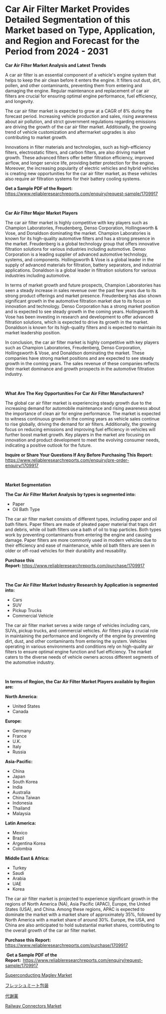 <p><h1>Car Air Filter Market Provides Detailed Segmentation of this Market based on Type, Application, and Region and Forecast for the Period from 2024 - 2031</h1></p><p><strong>Car Air Filter Market Analysis and Latest Trends</strong></p>
<p><p>A car air filter is an essential component of a vehicle's engine system that helps to keep the air clean before it enters the engine. It filters out dust, dirt, pollen, and other contaminants, preventing them from entering and damaging the engine. Regular maintenance and replacement of car air filters are crucial for ensuring optimal engine performance, fuel efficiency, and longevity.</p><p>The car air filter market is expected to grow at a CAGR of 8% during the forecast period. Increasing vehicle production and sales, rising awareness about air pollution, and strict government regulations regarding emissions are driving the growth of the car air filter market. Additionally, the growing trend of vehicle customization and aftermarket upgrades is also contributing to market growth.</p><p>Innovations in filter materials and technologies, such as high-efficiency filters, electrostatic filters, and carbon filters, are also driving market growth. These advanced filters offer better filtration efficiency, improved airflow, and longer service life, providing better protection for the engine. Moreover, the increasing popularity of electric vehicles and hybrid vehicles is creating new opportunities for the car air filter market, as these vehicles also require air filtration systems for their battery cooling systems.</p></p>
<p><strong>Get a Sample PDF of the Report:&nbsp;</strong> <a href="https://www.reliableresearchreports.com/enquiry/request-sample/1709917">https://www.reliableresearchreports.com/enquiry/request-sample/1709917</a></p>
<p>&nbsp;</p>
<p><strong>Car Air Filter Major Market Players</strong></p>
<p><p>The car air filter market is highly competitive with key players such as Champion Laboratories, Freudenberg, Denso Corporation, Hollingsworth & Vose, and Donaldson dominating the market. Champion Laboratories is known for its high-quality automotive filters and has a strong presence in the market. Freudenberg is a global technology group that offers innovative filtration solutions for various industries including automotive. Denso Corporation is a leading supplier of advanced automotive technology, systems, and components. Hollingsworth & Vose is a global leader in the supply of advanced materials for filtration, battery separators, and industrial applications. Donaldson is a global leader in filtration solutions for various industries including automotive.</p><p>In terms of market growth and future prospects, Champion Laboratories has seen a steady increase in sales revenue over the past few years due to its strong product offerings and market presence. Freudenberg has also shown significant growth in the automotive filtration market due to its focus on innovation and technology. Denso Corporation has a strong market position and is expected to see steady growth in the coming years. Hollingsworth & Vose has been investing in research and development to offer advanced filtration solutions, which is expected to drive its growth in the market. Donaldson is known for its high-quality filters and is expected to maintain its market leadership position.</p><p>In conclusion, the car air filter market is highly competitive with key players such as Champion Laboratories, Freudenberg, Denso Corporation, Hollingsworth & Vose, and Donaldson dominating the market. These companies have strong market positions and are expected to see steady growth in the coming years. The sales revenue of these companies reflects their market dominance and growth prospects in the automotive filtration industry.</p></p>
<p>&nbsp;</p>
<p><strong>What Are The Key Opportunities For Car Air Filter Manufacturers?</strong></p>
<p><p>The global car air filter market is experiencing steady growth due to the increasing demand for automobile maintenance and rising awareness about the importance of clean air for engine performance. The market is expected to witness continuous growth in the coming years as vehicle sales continue to rise globally, driving the demand for air filters. Additionally, the growing focus on reducing emissions and improving fuel efficiency in vehicles will further boost market growth. Key players in the market are focusing on innovation and product development to meet the evolving consumer needs, indicating a positive outlook for the future.</p></p>
<p><strong>Inquire or Share Your Questions If Any Before Purchasing This Report:</strong> <a href="https://www.reliableresearchreports.com/enquiry/pre-order-enquiry/1709917">https://www.reliableresearchreports.com/enquiry/pre-order-enquiry/1709917</a></p>
<p>&nbsp;</p>
<p><strong>Market Segmentation</strong></p>
<p><strong>The Car Air Filter Market Analysis by types is segmented into:</strong></p>
<p><ul><li>Paper</li><li>Oil Bath Type</li></ul></p>
<p><p>The car air filter market consists of different types, including paper and oil bath filters. Paper filters are made of pleated paper material that traps dirt and debris, while oil bath filters use a bath of oil to trap particles. Both types work by preventing contaminants from entering the engine and causing damage. Paper filters are more commonly used in modern vehicles due to their efficiency and ease of maintenance, while oil bath filters are seen in older or off-road vehicles for their durability and reusability.</p></p>
<p><strong>Purchase this Report:&nbsp;</strong><a href="https://www.reliableresearchreports.com/purchase/1709917">https://www.reliableresearchreports.com/purchase/1709917</a></p>
<p>&nbsp;</p>
<p><strong>The Car Air Filter Market Industry Research by Application is segmented into:</strong></p>
<p><ul><li>Cars</li><li>SUV</li><li>Pickup Trucks</li><li>Commercial Vehicle</li></ul></p>
<p><p>The car air filter market serves a wide range of vehicles including cars, SUVs, pickup trucks, and commercial vehicles. Air filters play a crucial role in maintaining the performance and longevity of the engine by preventing dirt, dust, and other contaminants from entering the system. Vehicles operating in various environments and conditions rely on high-quality air filters to ensure optimal engine function and fuel efficiency. The market caters to the diverse needs of vehicle owners across different segments of the automotive industry.</p></p>
<p>&nbsp;</p>
<p><strong>In terms of Region, the Car Air Filter Market Players available by Region are:</strong></p>
<p>
    <p> <strong> North America: </strong>
        <ul>
            <li>United States</li>
            <li>Canada</li>
        </ul>
        </p> 
    <p> <strong> Europe: </strong>
        <ul>
            <li>Germany</li>
            <li>France</li>
            <li>U.K.</li>
            <li>Italy</li>
            <li>Russia</li>
        </ul>
        </p> 
    <p> <strong> Asia-Pacific: </strong>
        <ul>
            <li>China</li>
            <li>Japan</li>
            <li>South Korea</li>
            <li>India</li>
            <li>Australia</li>
            <li>China Taiwan</li>
            <li>Indonesia</li>
            <li>Thailand</li>
            <li>Malaysia</li>
        </ul>
        </p> 
    <p> <strong> Latin America: </strong>
        <ul>
            <li>Mexico</li>
            <li>Brazil</li>
            <li>Argentina Korea</li>
            <li>Colombia</li>
        </ul>
        </p> 
    <p> <strong> Middle East & Africa: </strong>
        <ul>
            <li>Turkey</li>
            <li>Saudi</li>
            <li>Arabia</li>
            <li>UAE</li>
            <li>Korea</li>
        </ul>
    </p>
    </p>
<p><p>The car air filter market is projected to experience significant growth in the regions of North America (NA), Asia Pacific (APAC), Europe, the United States (USA), and China. Among these regions, APAC is expected to dominate the market with a market share of approximately 35%, followed by North America with a market share of around 30%. Europe, the USA, and China are also anticipated to hold substantial market shares, contributing to the overall growth of the car air filter market.</p></p>
<p><strong>Purchase this Report: </strong><a href="https://www.reliableresearchreports.com/purchase/1709917">https://www.reliableresearchreports.com/purchase/1709917</a></p>
<p>&nbsp;<strong>Get a Sample PDF of the Report:&nbsp;&nbsp;</strong><a href="https://www.reliableresearchreports.com/enquiry/request-sample/1709917">https://www.reliableresearchreports.com/enquiry/request-sample/1709917</a></p>
<p><strong></strong></p>
<p><p><a href="https://github.com/pjcfca/Market-Research-Report-List-1/blob/main/superconducting-maglev-market.md">Superconducting Maglev Market</a></p><p><a href="https://medium.com/@destineygrimes2023/%E6%96%B0%E9%AE%AE%E3%81%AA%E8%82%89%E3%81%AE%E5%8C%85%E8%A3%85%E5%B8%82%E5%A0%B4%E3%81%AE%E3%82%B7%E3%82%A7%E3%82%A2%E9%80%B2%E5%8C%96%E3%81%A8%E5%B8%82%E5%A0%B4%E6%88%90%E9%95%B7%E3%83%88%E3%83%AC%E3%83%B3%E3%83%892024%E5%B9%B4%E3%81%8B%E3%82%892031%E5%B9%B4%E3%81%BE%E3%81%A7-1f79e254b63d">フレッシュミート包装</a></p><p><a href="https://medium.com/@skylardaniel70/%E4%BB%A3%E8%AC%9D%E3%83%89%E3%83%A9%E3%83%83%E3%82%B0%E5%B8%82%E5%A0%B4%E3%81%AF-%E5%B8%82%E5%A0%B4%E3%82%B7%E3%82%A7%E3%82%A2-%E5%B8%82%E5%A0%B4%E5%8B%95%E5%90%91-%E5%B8%82%E5%A0%B4%E6%88%90%E9%95%B7%E3%81%AB%E9%96%A2%E3%81%99%E3%82%8B%E6%83%85%E5%A0%B1%E3%82%92%E6%8F%90%E4%BE%9B%E3%81%97%E3%81%BE%E3%81%99-a9dd6bdfed4c">代謝薬</a></p><p><a href="https://github.com/johnbach50/Market-Research-Report-List-2/blob/main/railway-connectors-market.md">Railway Connectors Market</a></p></p>